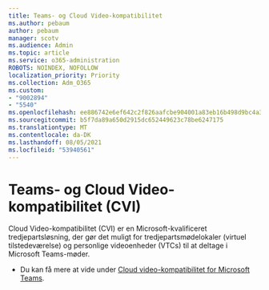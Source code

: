 ```yaml
---
title: Teams- og Cloud Video-kompatibilitet
ms.author: pebaum
author: pebaum
manager: scotv
ms.audience: Admin
ms.topic: article
ms.service: o365-administration
ROBOTS: NOINDEX, NOFOLLOW
localization_priority: Priority
ms.collection: Adm_O365
ms.custom:
- "9002894"
- "5540"
ms.openlocfilehash: ee886742e6ef642c2f826aafcbe904001a83eb16b498d9bc4a39ae4297a3ccfb
ms.sourcegitcommit: b5f7da89a650d2915dc652449623c78be6247175
ms.translationtype: MT
ms.contentlocale: da-DK
ms.lasthandoff: 08/05/2021
ms.locfileid: "53940561"
---
```

# <a name="teams-and-cloud-video-interop-cvi"></a>Teams- og Cloud Video-kompatibilitet (CVI)

Cloud Video-kompatibilitet (CVI) er en Microsoft-kvalificeret tredjepartsløsning, der gør det muligt for tredjepartsmødelokaler (virtuel tilstedeværelse) og personlige videoenheder (VTCs) til at deltage i Microsoft Teams-møder.

- Du kan få mere at vide under [Cloud video-kompatibilitet for Microsoft Teams](https://docs.microsoft.com/microsoftteams/cloud-video-interop).
